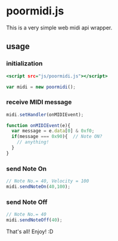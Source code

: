 # poormidi.js

This is a very simple web midi api wrapper.

## usage

### initialization

```index.html
<script src="js/poormidi.js"></script>
```

```js
var midi = new poormidi();
```

### receive MIDI message

```js
midi.setHandler(onMIDIEvent);

function onMIDIEvent(e){
  var message = e.data[0] & 0xf0;
  if(message === 0x90){  // Note ON?
    // anything!
  }
}
```

### send Note On

```js
// Note No.= 40, Velocity = 100
midi.sendNoteOn(40,100);
```

### send Note Off

```js
// Note No.= 40
midi.sendNoteOff(40);
```

That's all!
Enjoy! :D


